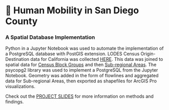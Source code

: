 # :red_car: Human Mobility in San Diego County
### A Spatial Database Implementation

Python in a Jupyter Notebook was used to automate the implementation of a PostgreSQL database with PostGIS extension. LODES Census Origin-Destination data for California was collected [HERE](https://lehd.ces.census.gov/data/lodes/LODES7/ca/od/). This data was joined to spatial data for [Census Block Groups](https://www.census.gov/cgi-bin/geo/shapefiles/index.php) and then [Sub-regional Areas](https://sandag.org/resources/maps_and_gis/gis_downloads/sandagreportingareas.asp). The psycopg2 library was used to implement a PostgreSQL from the Jupyter Notebook. Geometry was added in the form of flowlines and aggregated data for Sub-regional Areas, then exported as shapefiles for ArcGIS Pro visualizations.

Check out the [PROJECT SLIDES](https://gisjess.com/pdf/Database%20Implementation.pdf) for more information on methods and findings.

